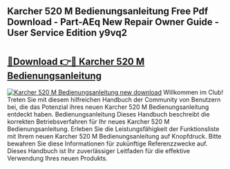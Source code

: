 ## Karcher 520 M Bedienungsanleitung Free Pdf Download - Part-AEq New Repair Owner Guide - User Service Edition y9vq2

# <h2><a href="http://df5kb6a.blite.top/?on=Karcher+520+M+Bedienungsanleitung">🔗Download 👉🔴 Karcher 520 M Bedienungsanleitung</a></h2>

[![Karcher 520 M Bedienungsanleitung new download](https://i.imgur.com/lujVjoI.png)](http://df5kb6a.blite.top/?on=Karcher+520+M+Bedienungsanleitung)
Willkommen im Club! Treten Sie mit diesem hilfreichen Handbuch der Community von Benutzern bei, die das Potenzial ihres neuen Karcher 520 M Bedienungsanleitung entdeckt haben. Bedienungsanleitung Dieses Handbuch beschreibt die korrekten Betriebsverfahren für Ihr neues Karcher 520 M Bedienungsanleitung. Erleben Sie die Leistungsfähigkeit der Funktionsliste mit Ihrem neuen Karcher 520 M Bedienungsanleitung auf Knopfdruck. Bitte bewahren Sie diese Informationen für zukünftige Referenzzwecke auf. Dieses Handbuch ist Ihr zuverlässiger Leitfaden für die effektive Verwendung Ihres neuen Produkts.
